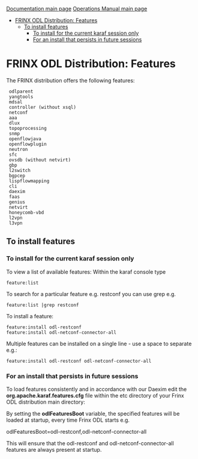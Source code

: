 [Documentation main page](https://frinxio.github.io/Frinx-docs/)
[Operations Manual main page](https://frinxio.github.io/Frinx-docs/FRINX_ODL_Distribution/Boron/operations_manual.html)

<!-- TOC -->

- [FRINX ODL Distribution: Features](#frinx-odl-distribution-features)
    - [To install features](#to-install-features)
        - [To install for the current karaf session only](#to-install-for-the-current-karaf-session-only)
        - [For an install that persists in future sessions](#for-an-install-that-persists-in-future-sessions)

<!-- /TOC -->

# FRINX ODL Distribution: Features

The FRINX distribution offers the following features:

     odlparent
     yangtools
     mdsal
     controller (without xsql)
     netconf
     aaa
     dlux
     topoprocessing
     snmp
     openflowjava
     openflowplugin
     neutron
     sfc
     ovsdb (without netvirt)
     gbp
     l2switch
     bgpcep
     lispflowmapping
     cli
     daexim
     faas    
     genius
     netvirt
     honeycomb-vbd
     l2vpn
     l3vpn

## To install features
### To install for the current karaf session only
To view a list of available features: Within the karaf console type

    feature:list

To search for a particular feature e.g. restconf you can use grep e.g.

    feature:list |grep restconf

To install a feature:

    feature:install odl-restconf
    feature:install odl-netconf-connector-all

Multiple features can be installed on a single line - use a space to separate e.g.:

    feature:install odl-restconf odl-netconf-connector-all

### For an install that persists in future sessions
To load features consistently and in accordance with our Daexim edit the **org.apache.karaf.features.cfg** file within the etc directory of your Frinx ODL distribution main directory:

By setting the **odlFeaturesBoot** variable, the specified features will be loaded at startup, every time Frinx ODL starts e.g.

odlFeaturesBoot=odl-restconf,odl-netconf-connector-all

This will ensure that the odl-restconf and odl-netconf-connector-all features are always present at startup.
